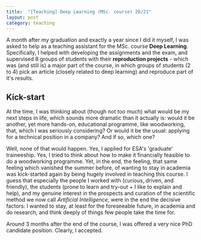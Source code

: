 ```yaml
---
title:  "[Teaching] Deep Learning (MSc. course) 20/21"
layout: post
category: teaching
---
```


A month after my graduation and exactly a year since I did it myself, I was asked to help as a teaching assistant for the MSc. course **Deep Learning**. Specifically, I helped with developing the assignments and the exam, and supervised 8 groups of students with their **reproduction projects** - which was (and still is) a major part of the course, in which groups of students (2 to 4) pick an article (closely related to deep learning) and reproduce part of it's results. 


## Kick-start

At the time, I was thinking about (though not too much) what would be my next steps in life, which sounds more dramatic than it actually is: would it be another, yet more hands-on, educational programme, like woodworking, that, which I was seriously considering? Or would it be the usual: applying for a technical position in a company? And if so, which one?

Well, none of that would happen. Yes, I applied for ESA's 'graduate' traineeship. Yes, I tried to think about how to make it financially feasible to do a woodworking programme. Yet, in the end, the feeling, that same feeling which vanished the summer before, of wanting to stay in academia was kick-started again by being hugely involved in teaching this course. I guess that especially the people I worked with (curious, driven, and friendly), the students (prone to learn and try-out + I like to explain and help), and my genuine interest in the prospects and curation of the scientific method we now call _Artificial Intelligence_, were in the end the decisive factors: I wanted to stay, at least for the foreseeable future, in academia and do research, and think deeply of things few people take the time for.

Around 3 months after the end of the course, I was offered a very nice PhD candidate position. Clearly, I accepted.
